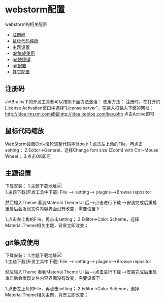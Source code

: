 # webstorm配置

webstorm的相关配置
* [注册码](#注册码)
* [鼠标代码缩放](#鼠标代码缩放)
* [主题设置](#ctrl+主题设置)
* [git集成使用](#git集成使用)
* [git快捷键](#git快捷键)
* [git配置](#git配置)
* [其它配置](#其它配置)

## 注册码
JetBrains下的开发工具都可以按照下面方法激活：
使用方法：
注册时，在打开的License Activation窗口中选择“License server”，在输入框输入下面的网址：http://idea.imsxm.com或者http://idea.iteblog.com/key.php 点击Active即可

## 鼠标代码缩放

WebStorm设置Ctrl+滚轮调整代码字体大小
1.点击左上角的File，再点击setting；
2.Editor->General，选择Change font size (Zoom) with Ctrl+Mouse Wheel；
3.点击OK即可

## 主题设置

下载安装：
1.主题下载地址![](HTTP:BAIDU)  
1.主题下载(开发工具中下载)
File --> setting--> plugins-->Browse repositor  
 
然后输入Theme 看到Material Theme UI 后-->点击进行下载-->安装完成后重启
重启后会发现文件内容界面没有改变，需要设置下：

1.点击左上角的File，再点击setting；
2.Editor->Color Scheme，选择Material.Theme相关主题，背景立即改变；

## git集成使用

下载安装：
1.主题下载地址![](HTTP:BAIDU)  
1.主题下载(开发工具中下载)
File --> setting--> plugins-->Browse repositor  
 
然后输入Theme 看到Material Theme UI 后-->点击进行下载-->安装完成后重启
重启后会发现文件内容界面没有改变，需要设置下：

1.点击左上角的File，再点击setting；
2.Editor->Color Scheme，选择Material.Theme相关主题，背景立即改变；


